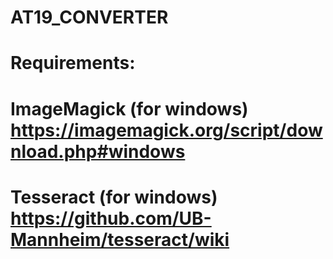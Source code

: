 # AT19_CONVERTER
# Requirements:
# ImageMagick (for windows) https://imagemagick.org/script/download.php#windows
# Tesseract (for windows) https://github.com/UB-Mannheim/tesseract/wiki
